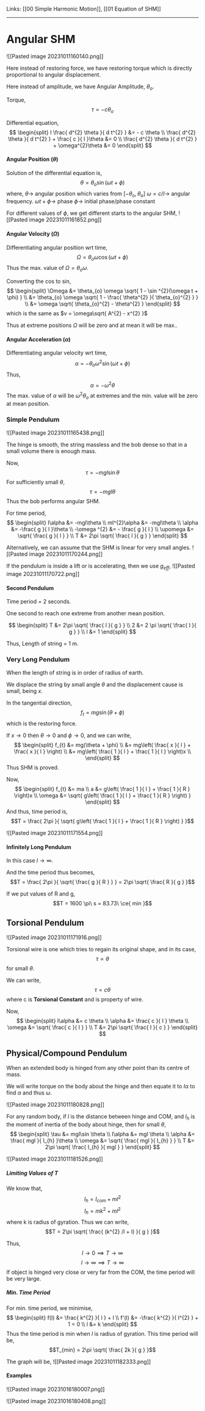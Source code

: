 Links:  [[00 Simple Harmonic Motion]], [[01 Equation of SHM]]
___
# Angular SHM
![[Pasted image 20231011160140.png]]

Here instead of restoring force, we have restoring torque which is directly proportional to angular displacement. 

Here instead of amplitude, we have Angular Amplitude, $\theta_{o}$.

Torque,
$$\tau = -c \theta_{o}$$

Differential equation,
$$
\begin{split}
I \frac{ d^{2} \theta }{ d t^{2} } &= - c \theta \\
\frac{ d^{2} \theta }{ d t^{2} } + \frac{ c }{ I }\theta &= 0 \\
\frac{ d^{2} \theta }{ d t^{2} } + \omega^{2}\theta &= 0
\end{split}
$$

#### Angular Position $(\theta)$
Solution of the differential equation is,
$$\theta = \theta_{o} \sin(\omega t + \phi)$$
where,
$\theta \to$ angular position which varies from $[-\theta_{o}, \theta_{o}]$
$\omega = c/I \to$ angular frequency.
$\omega t + \phi \to$ phase
$\phi \to$ initial phase/phase constant 

For different values of $\phi$, we get different starts to the angular SHM,
![[Pasted image 20231011161852.png]]

#### Angular Velocity $(\Omega)$
Differentiating angular position wrt time,
$$\Omega = \theta_{o} \omega \cos(\omega t + \phi)$$
Thus the max. value of $\Omega = \theta_{o}\omega$. 

Converting the cos to sin,
$$
\begin{split}
\Omega &= \theta_{o} \omega \sqrt{ 1 - \sin ^{2}(\omega t + \phi) } \\
&= \theta_{o} \omega \sqrt{ 1 - \frac{ \theta^{2} }{ \theta_{o}^{2} } } \\
&= \omega \sqrt{ \theta_{o}^{2} - \theta^{2} }
\end{split}
$$
which is the same as $v = \omega\sqrt{ A^{2} - x^{2} }$

Thus at extreme positions $\Omega$ will be zero and at mean it will be max..

#### Angular Acceleration $(\alpha)$ 
Differentiating angular velocity wrt time,
$$\alpha = -\theta_{o}\omega^{2}\sin(\omega t + \phi)$$
Thus,
$$\alpha = -\omega^{2} \theta$$
The max. value of $\alpha$ will be $\omega^{2}\theta_{o}$ at extremes and the min. value will be zero at mean position.

### Simple Pendulum
![[Pasted image 20231011165438.png]]

The hinge is smooth, the string massless and the bob dense so that in a small volume there is enough mass. 

Now,
$$\tau = -mgl\sin \theta$$
For sufficiently small $\theta$,
$$\tau = - mgl\theta $$
Thus the bob performs angular SHM.  

For time period,
$$
\begin{split}
I\alpha &= -mgl\theta \\
ml^{2}\alpha &= -mgl\theta 
\\
\alpha &= -\frac{ g }{ l }\theta 
\\
-\omega ^{2} &= - \frac{ g }{ l }
\\
\upomega &= \sqrt{ \frac{ g }{ l } } 
\\
T &= 2\pi \sqrt{ \frac{ l }{ g } }
\end{split}
$$

Alternatively, we can assume that the SHM is linear for very small angles. 
![[Pasted image 20231011170244.png]]

If the pendulum is inside a lift or is accelerating, then we use $g_{eff}$,
![[Pasted image 20231011170722.png]]


#### Second Pendulum
Time period = 2 seconds.

One second to reach one extreme from another mean position. 

$$
\begin{split}
T &= 2\pi \sqrt{ \frac{ l }{ g } } \\
2 &= 2 \pi \sqrt{ \frac{ l }{ g } } \\
l &= 1
\end{split}
$$

Thus, Length of string = 1 m.

### Very Long Pendulum 
When the length of string is in order of radius of earth. 

We displace the string by small angle $\theta$ and the displacement cause is small, being $x$.

In the tangential direction,
$$f_{t} = mg\sin(\theta + \phi)$$
which is the restoring force. 

If $x \to 0$ then $\theta \to 0$ and $\phi \to 0$, and we can write,
$$
\begin{split}
f_{t} &= mg(\theta + \phi) \\
&= mg\left( \frac{ x }{ l } + \frac{ x }{ l } \right) \\
&= mg\left( \frac{ 1 }{ l } + \frac{ 1 }{ l } \right)x \\
\end{split}
$$
Thus SHM is proved. 

Now, 
$$
\begin{split}
f_{t} &= ma \\
a &= g\left( \frac{ 1 }{ l } + \frac{ 1 }{ R } \right)x \\
\omega &= \sqrt{ g\left( \frac{ 1 }{ l } + \frac{ 1 }{ R } \right) }
\end{split}
$$
And thus, time period is,
$$T = \frac{ 2\pi }{ \sqrt{ g\left( \frac{ 1 }{ l } + \frac{ 1 }{ R } \right) } }$$

![[Pasted image 20231011171554.png]]

#### Infinitely Long Pendulum
In this case $l \to \infty$. 

And the time period thus becomes,
$$T = \frac{ 2\pi }{ \sqrt{ \frac{ g }{ R } } } = 2\pi \sqrt{ \frac{ R }{ g } }$$

If we put values of R and g,
$$T = 1600 \pi\ s = 83.73\ \ce{ min }$$

## Torsional Pendulum

![[Pasted image 20231011171916.png]]

Torsional wire is one which tries to regain its original shape, and in its case,
$$\tau \propto \theta$$
for small $\theta$.

We can write,
$$\tau = c \theta$$
where c is **Torsional Constant** and is property of wire. 

Now,
$$
\begin{split}
I\alpha &= c \theta \\
\alpha &= \frac{ c }{ I } \theta \\
\omega &= \sqrt{ \frac{ c }{ I } } \\
T &= 2\pi \sqrt{ \frac{ I }{ c } }
\end{split}
$$

## Physical/Compound Pendulum 
When an extended body is hinged from any other point than its centre of mass.

We will write torque on the body about the hinge and then equate it to $I\alpha$ to find $\alpha$ and thus $\omega$.

![[Pasted image 20231011180828.png]]

For any random body, if $l$ is the distance between hinge and COM, and $I_{h}$ is the moment of inertia of the body about hinge, then for small $\theta$,
$$
\begin{split}
\tau &= mgl\sin \theta \\
I\alpha &= mgl \theta \\
\alpha &= \frac{ mgl }{ I_{h} }\theta \\
\omega &= \sqrt{ \frac{ mgl }{ I_{h} } } \\
T &= 2\pi \sqrt{ \frac{ I_{h} }{ mgl } }
\end{split}
$$

![[Pasted image 20231011181526.png]]


##### Limiting Values of T
We know that,
$$I_{h} = I_{com} + ml^{2}$$
$$I_{h} = mk^{2} + ml^{2}$$
where k is radius of gyration.
Thus we can write,
$$T = 2\pi \sqrt{ \frac{ (k^{2} /l + l) }{ g } }$$

Thus,
$$l \to 0 \implies T \to \infty$$
$$l \to \infty \implies T \to \infty$$
If object is hinged very close or very far from the COM, the time period will be very large. 

##### Min. Time Period
For min. time period, we minimise,
$$
\begin{split}
f(l) &=  \frac{ k^{2} }{ l } + l \\
f'(l) &= -\frac{ k^{2} }{ l^{2} } + 1 = 0 \\
l &= k
\end{split}
$$
Thus the time period is min when $l$ is radius of gyration. 
This time period will be,
$$T_{min} = 2\pi \sqrt{ \frac{ 2k }{ g } }$$

The graph will be,
![[Pasted image 20231011182333.png]]

#### Examples 

![[Pasted image 20231016180007.png]]

![[Pasted image 20231016180408.png]]
